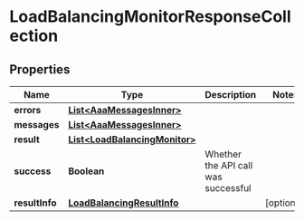 

# LoadBalancingMonitorResponseCollection


## Properties

| Name | Type | Description | Notes |
|------------ | ------------- | ------------- | -------------|
|**errors** | [**List&lt;AaaMessagesInner&gt;**](AaaMessagesInner.md) |  |  |
|**messages** | [**List&lt;AaaMessagesInner&gt;**](AaaMessagesInner.md) |  |  |
|**result** | [**List&lt;LoadBalancingMonitor&gt;**](LoadBalancingMonitor.md) |  |  |
|**success** | **Boolean** | Whether the API call was successful |  |
|**resultInfo** | [**LoadBalancingResultInfo**](LoadBalancingResultInfo.md) |  |  [optional] |



